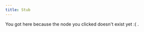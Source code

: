 ```yaml
---
title: Stub
---
```


You got here because the node you clicked doesn't exist yet :( .


[//begin]: # "Autogenerated link references for markdown compatibility"
[ai-and-myths]: ./../uncategorized/stub "ai-and-myths"
[author-Anna-Ivanova]: ./../uncategorized/stub "author-Anna-Ivanova"
[author-Grace-Lindsay]: ./../uncategorized/stub "author-Grace-Lindsay"
[building-before-knowing]: ./../uncategorized/stub "building-before-knowing"
[cognition-and-myths]: ./../uncategorized/stub "cognition-and-myths"
[computation]: ./../uncategorized/stub "computation"
[connectome]: ./../uncategorized/stub "connectome"
[imagine-24-balls]: ./../uncategorized/stub "imagine-24-balls"
[inferotemporal-cortex]: ./../uncategorized/stub "inferotemporal-cortex"
[intuitive-physics]: ./../uncategorized/stub "intuitive-physics"
[phosphenes]: ./../uncategorized/stub "phosphenes"
[primary-visual-cortex]: ./../uncategorized/stub "primary-visual-cortex"
[psychedelic-cryptography]: ./../uncategorized/stub "psychedelic-cryptography"
[psychedelics-and-criticality]: ./../uncategorized/stub "psychedelics-and-criticality"
[recognition-vs-recall thing]: ./../uncategorized/stub "recognition-vs-recall thing"
[reverse-engineering-games]: ./../uncategorized/stub "reverse-engineering-games"
[semantics]: ./../uncategorized/stub "semantics"
[thinking-fast-and-slow of Kahneman]: ./../uncategorized/stub "thinking-fast-and-slow of Kahneman"
[you-research-what-strikes-you-deeply]: ./../uncategorized/stub "you-research-what-strikes-you-deeply"
[//end]: # "Autogenerated link references"
